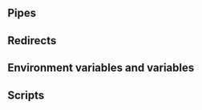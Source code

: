 ## Pipes
<!-- Hidden information -->
<!-- The content in this page was inspired by: -->
<!-- https://www.educative.io/courses/master-the-bash-shell/3w5GrpYLENn -->
## Redirects 

## Environment variables and variables
<!-- Hidden information -->
<!-- The content in this page was inspired by: -->
<!-- https://www.educative.io/courses/master-the-bash-shell/NE8LYJ3zkM2 -->

## Scripts